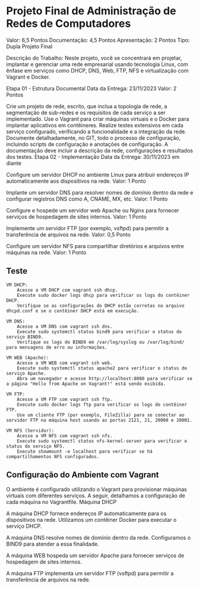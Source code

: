 # Projeto Final de Administração de Redes de Computadores
Valor: 6,5 Pontos
Documentação: 4,5 Pontos
Apresentação: 2 Pontos
Tipo: Dupla
Projeto Final

Descrição do Trabalho: Neste projeto, você se concentrará em projetar, implantar e gerenciar uma rede empresarial usando tecnologia Linux, com ênfase em serviços como DHCP, DNS, Web, FTP, NFS e virtualização com Vagrant e Docker.


Etapa 01 - Estrutura Documental
Data da Entrega: 23/11/2023
Valor: 2 Pontos


Crie um projeto de rede, escrito, que inclua a topologia de rede, a segmentação de sub-redes e os requisitos de cada serviço a ser implementado.
Use o Vagrant para criar máquinas virtuais e o Docker para implantar aplicativos em contêineres.
Realize testes extensivos em cada serviço configurado, verificando a funcionalidade e a integração da rede. Documente detalhadamente, no GIT, todo o processo de configuração, incluindo scripts de configuração e anotações de configuração. A documentação deve incluir a descrição da rede, configurações e resultados dos testes.
Etapa 02 - Implementação
Data da Entrega: 30/11/2023 em diante

Configure um servidor DHCP no ambiente Linux para atribuir endereços IP automaticamente aos dispositivos na rede. Valor: 1 Ponto


Implante um servidor DNS para resolver nomes de domínio dentro da rede e configurar registros DNS como A, CNAME, MX, etc. Valor: 1 Ponto


Configure e hospede um servidor web Apache ou Nginx para fornecer serviços de hospedagem de sites internos. Valor: 1 Ponto


Implemente um servidor FTP (por exemplo, vsftpd) para permitir a transferência de arquivos na rede. Valor: 0,5 Ponto


Configure um servidor NFS para compartilhar diretórios e arquivos entre máquinas na rede. Valor: 1 Ponto

## Teste
    VM DHCP:
        Acesse a VM DHCP com vagrant ssh dhcp.
        Execute sudo docker logs dhcp para verificar os logs do contêiner DHCP.
        Verifique se as configurações do DHCP estão corretas no arquivo dhcpd.conf e se o contêiner DHCP está em execução.

    VM DNS:
        Acesse a VM DNS com vagrant ssh dns.
        Execute sudo systemctl status bind9 para verificar o status do serviço BIND9.
        Verifique os logs do BIND9 em /var/log/syslog ou /var/log/bind/ para mensagens de erro ou informações.

    VM WEB (Apache):
        Acesse a VM WEB com vagrant ssh web.
        Execute sudo systemctl status apache2 para verificar o status do serviço Apache.
        Abra um navegador e acesse http://localhost:8080 para verificar se a página "Hello from Apache on Vagrant!" está sendo exibida.

    VM FTP:
        Acesse a VM FTP com vagrant ssh ftp.
        Execute sudo docker logs ftp para verificar os logs do contêiner FTP.
        Use um cliente FTP (por exemplo, FileZilla) para se conectar ao servidor FTP na máquina host usando as portas 2121, 21, 20000 e 20001.

    VM NFS (Servidor):
        Acesse a VM NFS com vagrant ssh nfs.
        Execute sudo systemctl status nfs-kernel-server para verificar o status do serviço NFS.
        Execute showmount -e localhost para verificar se há compartilhamentos NFS configurados.

## Configuração do Ambiente com Vagrant

O ambiente é configurado utilizando o Vagrant para provisionar máquinas virtuais com diferentes serviços. A seguir, detalhamos a configuração de cada máquina no Vagrantfile.
Máquina DHCP

A máquina DHCP fornece endereços IP automaticamente para os dispositivos na rede. Utilizamos um contêiner Docker para executar o serviço DHCP.

A máquina DNS resolve nomes de domínio dentro da rede. Configuramos o BIND9 para atender a essa finalidade.

A máquina WEB hospeda um servidor Apache para fornecer serviços de hospedagem de sites internos.

A máquina FTP implementa um servidor FTP (vsftpd) para permitir a transferência de arquivos na rede.